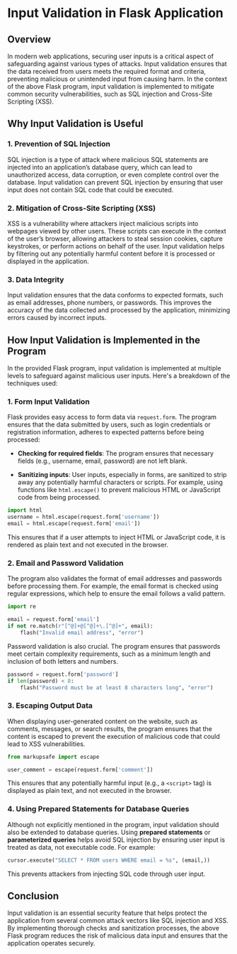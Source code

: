 # Input Validation in Flask Application

## Overview

In modern web applications, securing user inputs is a critical aspect of safeguarding against various types of attacks. Input validation ensures that the data received from users meets the required format and criteria, preventing malicious or unintended input from causing harm. In the context of the above Flask program, input validation is implemented to mitigate common security vulnerabilities, such as SQL injection and Cross-Site Scripting (XSS).

## Why Input Validation is Useful

### 1. **Prevention of SQL Injection**
SQL injection is a type of attack where malicious SQL statements are injected into an application’s database query, which can lead to unauthorized access, data corruption, or even complete control over the database. Input validation can prevent SQL injection by ensuring that user input does not contain SQL code that could be executed.

### 2. **Mitigation of Cross-Site Scripting (XSS)**
XSS is a vulnerability where attackers inject malicious scripts into webpages viewed by other users. These scripts can execute in the context of the user’s browser, allowing attackers to steal session cookies, capture keystrokes, or perform actions on behalf of the user. Input validation helps by filtering out any potentially harmful content before it is processed or displayed in the application.

### 3. **Data Integrity**
Input validation ensures that the data conforms to expected formats, such as email addresses, phone numbers, or passwords. This improves the accuracy of the data collected and processed by the application, minimizing errors caused by incorrect inputs.

## How Input Validation is Implemented in the Program

In the provided Flask program, input validation is implemented at multiple levels to safeguard against malicious user inputs. Here's a breakdown of the techniques used:

### 1. **Form Input Validation**

Flask provides easy access to form data via `request.form`. The program ensures that the data submitted by users, such as login credentials or registration information, adheres to expected patterns before being processed:

- **Checking for required fields**: The program ensures that necessary fields (e.g., username, email, password) are not left blank.
  
- **Sanitizing inputs**: User inputs, especially in forms, are sanitized to strip away any potentially harmful characters or scripts. For example, using functions like `html.escape()` to prevent malicious HTML or JavaScript code from being processed.

```python
import html
username = html.escape(request.form['username'])
email = html.escape(request.form['email'])
```

This ensures that if a user attempts to inject HTML or JavaScript code, it is rendered as plain text and not executed in the browser.

### 2. **Email and Password Validation**

The program also validates the format of email addresses and passwords before processing them. For example, the email format is checked using regular expressions, which help to ensure the email follows a valid pattern.

```python
import re

email = request.form['email']
if not re.match(r"[^@]+@[^@]+\.[^@]+", email):
    flash("Invalid email address", "error")
```

Password validation is also crucial. The program ensures that passwords meet certain complexity requirements, such as a minimum length and inclusion of both letters and numbers.

```python
password = request.form['password']
if len(password) < 8:
    flash("Password must be at least 8 characters long", "error")
```

### 3. **Escaping Output Data**

When displaying user-generated content on the website, such as comments, messages, or search results, the program ensures that the content is escaped to prevent the execution of malicious code that could lead to XSS vulnerabilities.

```python
from markupsafe import escape

user_comment = escape(request.form['comment'])
```

This ensures that any potentially harmful input (e.g., a `<script>` tag) is displayed as plain text, and not executed in the browser.

### 4. **Using Prepared Statements for Database Queries**

Although not explicitly mentioned in the program, input validation should also be extended to database queries. Using **prepared statements** or **parameterized queries** helps avoid SQL injection by ensuring user input is treated as data, not executable code. For example:

```python
cursor.execute("SELECT * FROM users WHERE email = %s", (email,))
```

This prevents attackers from injecting SQL code through user input.

## Conclusion

Input validation is an essential security feature that helps protect the application from several common attack vectors like SQL injection and XSS. By implementing thorough checks and sanitization processes, the above Flask program reduces the risk of malicious data input and ensures that the application operates securely.